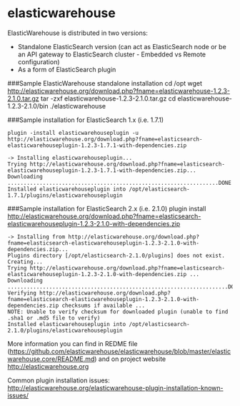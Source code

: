 # elasticwarehouse

ElasticWarehouse is distributed in two versions:
 * Standalone ElasticSearch version (can act as ElasticSearch node or be an API gateway to ElasticSearch cluster - Embedded vs Remote configuration) 
 * As a form of ElasticSearch plugin

###Sample ElasticWarehouse standalone installation
    cd /opt
    wget http://elasticwarehouse.org/download.php?fname=elasticwarehouse-1.2.3-2.1.0.tar.gz
    tar -zxf elasticwarehouse-1.2.3-2.1.0.tar.gz
    cd elasticwarehouse-1.2.3-2.1.0/bin
    ./elasticwarehouse

###Sample installation for ElasticSearch 1.x (i.e. 1.7.1)

    plugin -install elasticwarehouseplugin -u http://elasticwarehouse.org/download.php?fname=elasticsearch-elasticwarehouseplugin-1.2.3-1.7.1-with-dependencies.zip

    -> Installing elasticwarehouseplugin...
    Trying http://elasticwarehouse.org/download.php?fname=elasticsearch-elasticwarehouseplugin-1.2.3-1.7.1-with-dependencies.zip...
    Downloading ..................................................................DONE
    Installed elasticwarehouseplugin into /opt/elasticsearch-1.7.1/plugins/elasticwarehouseplugin

###Sample installation for ElasticSearch 2.x (i.e. 2.1.0)
    plugin install http://elasticwarehouse.org/download.php?fname=elasticsearch-elasticwarehouseplugin-1.2.3-2.1.0-with-dependencies.zip

    -> Installing from http://elasticwarehouse.org/download.php?fname=elasticsearch-elasticwarehouseplugin-1.2.3-2.1.0-with-dependencies.zip...
    Plugins directory [/opt/elasticsearch-2.1.0/plugins] does not exist. Creating...
    Trying http://elasticwarehouse.org/download.php?fname=elasticsearch-elasticwarehouseplugin-1.2.3-2.1.0-with-dependencies.zip ...
    Downloading .....................................................................DONE
    Verifying http://elasticwarehouse.org/download.php?fname=elasticsearch-elasticwarehouseplugin-1.2.3-2.1.0-with-dependencies.zip checksums if available ...
    NOTE: Unable to verify checksum for downloaded plugin (unable to find .sha1 or .md5 file to verify)
    Installed elasticwarehouseplugin into /opt/elasticsearch-2.1.0/plugins/elasticwarehouseplugin

More information you can find in REDME file (https://github.com/elasticwarehouse/elasticwarehouse/blob/master/elasticwarehouse.core/README.md) and on project website http://elasticwarehouse.org

Common plugin installation issues: http://elasticwarehouse.org/elasticwarehouse-plugin-installation-known-issues/
